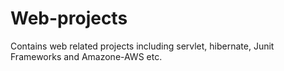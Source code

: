 # Web-projects
Contains web related projects including servlet, hibernate, Junit Frameworks and Amazone-AWS etc. 
